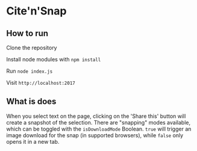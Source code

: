 # Cite'n'Snap

## How to run
Clone the repository

Install node modules with `npm install`

Run `node index.js`

Visit `http://localhost:2017`

## What is does
When you select text on the page, clicking on the 'Share this' button will create a snapshot of the selection.
There are "snapping" modes available, which can be toggled with the `isDownloadMode` Boolean. `true` will trigger an image download for the snap (in supported browsers), while `false` only opens it in a new tab.